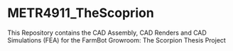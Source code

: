 # METR4911_TheScoprion
This Repository contains the CAD Assembly, CAD Renders and CAD Simulations (FEA) for the FarmBot Growroom: The Scorpion Thesis Project
